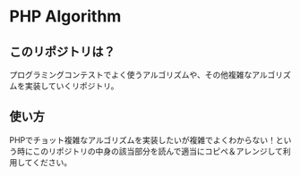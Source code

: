 # PHP Algorithm

## このリポジトリは？

プログラミングコンテストでよく使うアルゴリズムや、その他複雑なアルゴリズムを実装していくリポジトリ。

## 使い方

PHPでチョット複雑なアルゴリズムを実装したいが複雑でよくわからない！という時にこのリポジトリの中身の該当部分を読んで適当にコピペ＆アレンジして利用してください。
